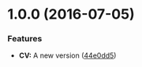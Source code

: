 <a name="1.0.0"></a>
# 1.0.0 (2016-07-05)


### Features

* **CV:** A new version ([44e0dd5](https://github.com/danielametodieva/cv/commit/44e0dd5))



